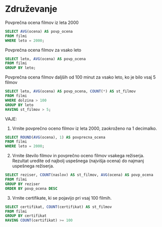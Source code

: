 # Združevanje

Povprečna ocena filmov iz leta 2000
```sql
SELECT AVG(ocena) AS povp_ocena
FROM filmi
WHERE leto = 2000;
```

Povprečna ocena filmov za vsako leto
```sql
SELECT leto, AVG(ocena) AS povp_ocena
FROM filmi
GROUP BY leto;
```

Povprečna ocena filmov daljših od 100 minut za vsako leto, ko je bilo vsaj 5 filmov
```sql
SELECT leto, AVG(ocena) AS povp_ocena, COUNT(*) AS st_filmov
FROM filmi
WHERE dolzina > 100
GROUP BY leto
HAVING st_filmov > 5;
```

VAJE:

1. Vrnite povprečno oceno filmov iz leta 2000, zaokroženo na 1 decimalko.
```sql
SELECT ROUND(AVG(ocena), 1) AS povprecna_ocena
FROM filmi
WHERE leto = 2000;
```

2. Vrnite število filmov in povprečno oceno filmov vsakega režiserja. Rezultat uredite od najbolj uspešnega (najvišja ocena) do najmanj uspešnega režiserja.
```sql
SELECT reziser, COUNT(naslov) AS st_filmov, AVG(ocena) AS povp_ocena
FROM filmi
GROUP BY reziser
ORDER BY povp_ocena DESC
```

3. Vrnite certifikate, ki se pojavijo pri vsaj 100 filmih.
```sql
SELECT certifikat, COUNT(certifikat) AS st_filmov
FROM filmi
GROUP BY certifikat
HAVING COUNT(certifikat) >= 100
```